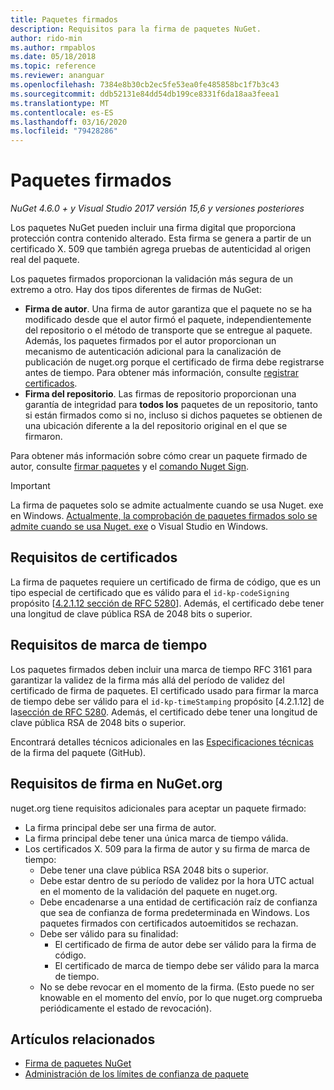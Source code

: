 ```yaml
---
title: Paquetes firmados
description: Requisitos para la firma de paquetes NuGet.
author: rido-min
ms.author: rmpablos
ms.date: 05/18/2018
ms.topic: reference
ms.reviewer: ananguar
ms.openlocfilehash: 7384e8b30cb2ec5fe53ea0fe485858bc1f7b3c43
ms.sourcegitcommit: ddb52131e84dd54db199ce8331f6da18aa3feea1
ms.translationtype: MT
ms.contentlocale: es-ES
ms.lasthandoff: 03/16/2020
ms.locfileid: "79428286"
---
```

# <a name="signed-packages"></a>Paquetes firmados

*NuGet 4.6.0 + y Visual Studio 2017 versión 15,6 y versiones posteriores*

Los paquetes NuGet pueden incluir una firma digital que proporciona protección contra contenido alterado. Esta firma se genera a partir de un certificado X. 509 que también agrega pruebas de autenticidad al origen real del paquete.

Los paquetes firmados proporcionan la validación más segura de un extremo a otro. Hay dos tipos diferentes de firmas de NuGet:
- **Firma de autor**. Una firma de autor garantiza que el paquete no se ha modificado desde que el autor firmó el paquete, independientemente del repositorio o el método de transporte que se entregue al paquete. Además, los paquetes firmados por el autor proporcionan un mecanismo de autenticación adicional para la canalización de publicación de nuget.org porque el certificado de firma debe registrarse antes de tiempo. Para obtener más información, consulte [registrar certificados](#signature-requirements-on-nugetorg).
- **Firma del repositorio**. Las firmas de repositorio proporcionan una garantía de integridad para **todos los** paquetes de un repositorio, tanto si están firmados como si no, incluso si dichos paquetes se obtienen de una ubicación diferente a la del repositorio original en el que se firmaron.   

Para obtener más información sobre cómo crear un paquete firmado de autor, consulte [firmar paquetes](../create-packages/Sign-a-package.md) y el [comando Nuget Sign](../reference/cli-reference/cli-ref-sign.md).

> [!Important]
> La firma de paquetes solo se admite actualmente cuando se usa Nuget. exe en Windows. [Actualmente, la comprobación de paquetes firmados solo se admite cuando se usa Nuget. exe](../reference/cli-reference/cli-ref-verify.md) o Visual Studio en Windows.

## <a name="certificate-requirements"></a>Requisitos de certificados

La firma de paquetes requiere un certificado de firma de código, que es un tipo especial de certificado que es válido para el `id-kp-codeSigning` propósito [[4.2.1.12 sección de RFC 5280](https://tools.ietf.org/html/rfc5280#section-4.2.1.12)]. Además, el certificado debe tener una longitud de clave pública RSA de 2048 bits o superior.

## <a name="timestamp-requirements"></a>Requisitos de marca de tiempo

Los paquetes firmados deben incluir una marca de tiempo RFC 3161 para garantizar la validez de la firma más allá del período de validez del certificado de firma de paquetes. El certificado usado para firmar la marca de tiempo debe ser válido para el `id-kp-timeStamping` propósito [4.2.1.12] de la[sección de RFC 5280](https://tools.ietf.org/html/rfc5280#section-4.2.1.12). Además, el certificado debe tener una longitud de clave pública RSA de 2048 bits o superior.

Encontrará detalles técnicos adicionales en las [Especificaciones técnicas](https://github.com/NuGet/Home/wiki/Package-Signatures-Technical-Details) de la firma del paquete (GitHub).

## <a name="signature-requirements-on-nugetorg"></a>Requisitos de firma en NuGet.org

nuget.org tiene requisitos adicionales para aceptar un paquete firmado:

- La firma principal debe ser una firma de autor.
- La firma principal debe tener una única marca de tiempo válida.
- Los certificados X. 509 para la firma de autor y su firma de marca de tiempo:
  - Debe tener una clave pública RSA 2048 bits o superior.
  - Debe estar dentro de su período de validez por la hora UTC actual en el momento de la validación del paquete en nuget.org.
  - Debe encadenarse a una entidad de certificación raíz de confianza que sea de confianza de forma predeterminada en Windows. Los paquetes firmados con certificados autoemitidos se rechazan.
  - Debe ser válido para su finalidad: 
    - El certificado de firma de autor debe ser válido para la firma de código.
    - El certificado de marca de tiempo debe ser válido para la marca de tiempo.
  - No se debe revocar en el momento de la firma. (Esto puede no ser knowable en el momento del envío, por lo que nuget.org comprueba periódicamente el estado de revocación).
  
  
## <a name="related-articles"></a>Artículos relacionados

- [Firma de paquetes NuGet](../create-packages/Sign-a-Package.md)
- [Administración de los límites de confianza de paquete](../consume-packages/installing-signed-packages.md)

